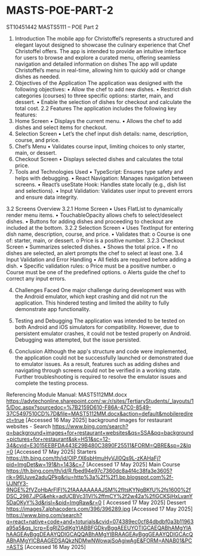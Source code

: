 # MASTS-POE-PART-2

ST10451442
MASTS5111 – POE Part 2
1. Introduction
The mobile app for Christoffel’s represents a structured and elegant layout designed to showcase the culinary experience that Chef Christoffel offers. The app is intended to provide an intuitive interface for users to browse and explore a curated menu, offering seamless navigation and detailed information on dishes The app will update Christoffel’s menu in real-time, allowing him to quickly add or change dishes as needed.
2. Objectives of the Application
The application was designed with the following objectives:
•	Allow the chef to add new dishes.
•	Restrict dish categories (courses) to three specific options: starter, main, and dessert.
•	Enable the selection of dishes for checkout and calculate the total cost.
2.2 Features
The application includes the following key features:
1. Home Screen
•	Displays the current menu.
•	Allows the chef to add dishes and select items for checkout.
2. Selection Screen
•	Let’s the chef input dish details: name, description, course, and price.
3. Chef’s Menu
•	Validates course input, limiting choices to only starter, main, or dessert.
4. Checkout Screen
•	Displays selected dishes and calculates the total price.
3. Tools and Technologies Used
•	TypeScript: Ensures type safety and helps with debugging.
•	React Navigation: Manages navigation between screens.
•	React’s useState Hook: Handles state locally (e.g., dish list and selections).
•	Input Validation: Validates user input to prevent errors and ensure data integrity.

3.2 Screens Overview
3.2.1 Home Screen
•	Uses FlatList to dynamically render menu items.
•	TouchableOpacity allows chefs to select/deselect dishes.
•	Buttons for adding dishes and proceeding to checkout are included at the bottom.
3.2.2 Selection Screen
•	Uses TextInput for entering dish name, description, course, and price.
•	Validates that:
o	Course is one of: starter, main, or dessert.
o	Price is a positive number.
3.2.3 Checkout Screen
•	Summarizes selected dishes.
•	Shows the total price.
•	If no dishes are selected, an alert prompts the chef to select at least one.
3.4 Input Validation and Error Handling
•	All fields are required before adding a dish.
•	Specific validation rules:
o	Price must be a positive number.
o	Course must be one of the predefined options.
o	Alerts guide the chef to correct any input errors.

4. Challenges Faced
One major challenge during development was with the Android emulator, which kept crashing and did not run the application. This hindered testing and limited the ability to fully demonstrate app functionality.

5. Testing and Debugging
The application was intended to be tested on both Android and iOS simulators for compatibility. However, due to persistent emulator crashes, it could not be tested properly on Android. Debugging was attempted, but the issue persisted.

6. Conclusion
Although the app's structure and code were implemented, the application could not be successfully launched or demonstrated due to emulator issues. As a result, features such as adding dishes and navigating through screens could not be verified in a working state. Further troubleshooting is required to resolve the emulator issues and complete the testing process.

Referencing
Module Manual: MAST5112MM.docx
https://advtechonline.sharepoint.com/:w:/r/sites/TertiaryStudents/_layouts/15/Doc.aspx?sourcedoc=%7B2159D610-F86A-47C0-8549-37C5497510CD%7D&file=MAST5112MM.docx&action=default&mobileredirect=true [Accessed 16 May 2025]
background images for restaurant websites - Search
https://www.bing.com/search?q=background+images+for+restaurant+websites&qs=SSA&pq=background+pictures+for+restaurant&sk=HS1&sc=12-34&cvid=E3015EEBFDA443E29B480C3890F25511&FORM=QBRE&sp=2&lq=0 [Accessed 17 May 2025]
Starters 
https://th.bing.com/th/id/OIP.fX6sbHmuHyVJI0Qs9L-zKAHaFj?pid=ImgDet&w=191&h=143&c=7 [Accessed 17 May 2025]
Main Course 
https://th.bing.com/th/id/R.fbed94e97c7360dc8a4f4c38fa3e3605?rik=96Uuve2aduQPkg&riu=http%3a%2f%2f1.bp.blogspot.com%2f-UJNfY3-9NGE%2fVZoHbArFlFI%2fAAAAAAAAJSM%2fItsKYNgBKfU%2fs1600%2fDSC_2987.JPG&ehk=adUCBVc31VI%2ffmCY%2f2w42a%2flGCKSjHxLvanY5DaOKyY%3d&risl=&pid=ImgRaw&r=0 [ Accessed 17 May 2025]
Dessert 
https://images7.alphacoders.com/396/396289.jpg [Accessed 17 May 2025]
https://www.bing.com/search?q=react+native+code+and+toturials&cvid=074389ec0cf84dbdbf0a3b11963a95a5&gs_lcrp=EgRlZGdlKgYIABBFGDkyBggAEEUYOTIGCAEQABhAMgYIAhAAGEAyBggDEAAYQDIGCAQQABhAMgYIBRAAGEAyBggGEAAYQDIGCAcQABhAMgYICBAAGEDSAQkzNDMwNWowajSoAgiwAgE&FORM=ANAB01&PC=ASTS [Accessed 16 May 2025]


